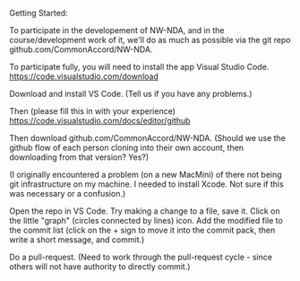 Getting Started:

To participate in the developement of NW-NDA, and in the course/development work of it, we'll do as much as possible via the git repo github.com/CommonAccord/NW-NDA.

To participate fully, you will need to install the app Visual Studio Code. https://code.visualstudio.com/download

Download and install VS Code.  (Tell us if you have any problems.)

Then (please fill this in with your experience) https://code.visualstudio.com/docs/editor/github

Then download github.com/CommonAccord/NW-NDA.
(Should we use the github flow of each person cloning into their own account, then downloading from that version?  Yes?)

(I originally encountered a problem (on a new MacMini) of there not being git infrastructure on my machine.  I needed to install Xcode.  Not sure if this was necessary or a confusion.)

Open the repo in VS Code.  Try making a change to a file, save it.  Click on the little "graph" (circles connected by lines) icon.  Add the modified file to the commit list (click on the + sign to move it into the commit pack, then write a short message, and commit.)

Do a pull-request.
(Need to work through the pull-request cycle - since others will not have authority to directly commit.)